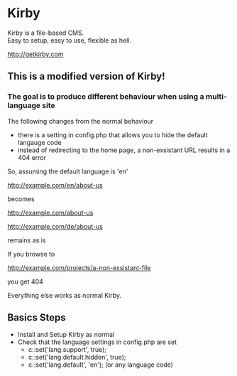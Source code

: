 # Kirby

Kirby is a file-based CMS.   
Easy to setup, easy to use, flexible as hell.

<http://getkirby.com>

## This is a modified version of Kirby!
### The goal is to produce different behaviour when using a multi-language site

The following changes from the normal behaviour

- there is a setting in config.php that allows you to hide the default langauge code
- instead of redirecting to the home page, a non-exsistant URL results in a 404 error

So, assuming the default language is 'en'

http://example.com/en/about-us

becomes

http://example.com/about-us

http://example.com/de/about-us

remains as is

If you browse to 

http://example.com/projects/a-non-exsistant-file

you get 404

Everything else works as normal Kirby.

## Basics Steps

- Install and Setup Kirby as normal
- Check that the language settings in config.php are set
	- c::set('lang.support', true);
	- c::set('lang.default.hidden', true);
	- c::set('lang.default', 'en'); (or any language code)